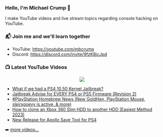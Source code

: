 ### Hello, I'm Michael Crump 👋

I make YouTube videos and live stream topics regarding console hacking on YouTube. 

### 📬 Join me and we'll learn together

- YouTube: https://youtube.com/mbcrump
- Discord: https://discord.com/invite/9fzK8jcJpd

### 📺 Latest YouTube Videos

<div align="center">

[<img src="https://img.shields.io/badge/-Subscribe-red?style=for-the-badge&logo=youtube&logoColor=white"/>](https://www.youtube.com/c/mbcrump?sub_confirmation=1)

</div>

<!-- YOUTUBE:START -->
- [What if we had a PS4 10.50 Kernel Jailbreak?](https://www.youtube.com/watch?v=mPJLq6lB7AA)
- [Jailbreak Advise for EVERY PS4 or PS5 Firmware &lpar;Revision 2&rpar;](https://www.youtube.com/watch?v=ipZhA1Q4H3s)
- [#PlayStation Homebrew News &lpar;New GoldHen, PlayStation Mouse, sleirsgoevy is active, &amp; more&rpar;](https://www.youtube.com/watch?v=N6L4pNcKBU8)
- [How to clone an Xbox 360 Slim HDD to another HDD  &lpar;Easiest Method 2023&rpar;](https://www.youtube.com/watch?v=dGg3Uc_r6OU)
- [New Release for Apollo Save Tool for PS4](https://www.youtube.com/watch?v=z9R2rmP2jsA)
<!-- YOUTUBE:END -->

➡️ [more videos...](https://youtube.com/mbcrump)

